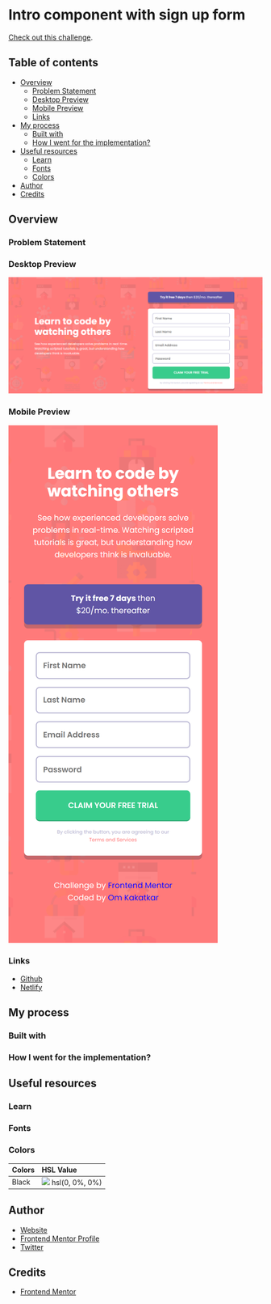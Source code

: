 # Intro component with sign up form

[Check out this challenge](https://www.frontendmentor.io/challenges/intro-component-with-signup-form-5cf91bd49edda32581d28fd1).

## Table of contents

- [Overview](#overview)
  - [Problem Statement](#problem-statement)
  - [Desktop Preview](#desktop-preview)
  - [Mobile Preview](#mobile-preview)
  - [Links](#links)
- [My process](#my-process)
  - [Built with](#built-with)
  - [How I went for the implementation?](#how-i-went-for-the-implementation?)
- [Useful resources](#useful-resources)
  - [Learn](#learn)
  - [Fonts](#fonts)	
  - [Colors](#colors)
- [Author](#author)
- [Credits](#credits)

## Overview

### Problem Statement

### Desktop Preview

![](./screenshots/desktop.png)

### Mobile Preview

![](./screenshots/mobile.png)

### Links

- [Github](https://github.com/)
- [Netlify](https://www.netlify.com/)

## My process

### Built with

### How I went for the implementation?

## Useful resources

### Learn

### Fonts

### Colors

| Colors                 |                              HSL Value                                |
| :--------------------- | :------------------------------------------------------------------- |
| Black                  | ![](https://via.placeholder.com/10/000000?text=+) hsl(0, 0%, 0%)      |


## Author

- [Website](https://omkakatkar-portfolio.netlify.app/)
- [Frontend Mentor Profile](https://www.frontendmentor.io/profile/OmKakatkar)
- [Twitter](https://twitter.com/omkakatkar)

## Credits

- [Frontend Mentor](https://www.frontendmentor.io/)
